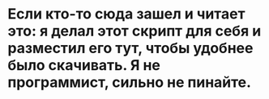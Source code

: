 # Если кто-то сюда зашел и читает это: я делал этот скрипт для себя и разместил его тут, чтобы удобнее было скачивать. Я не программист, сильно не пинайте. 
